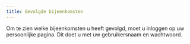 ```yaml
---
title: Gevolgde bijeenkomsten
---
```

Om te zien welke bijeenkomsten u heeft gevolgd, moet u inloggen op uw persoonlijke pagina. Dit doet u met uw gebruikersnaam en wachtwoord.

<link-container>
<link-button link='{"name": "Inloggegevens kwijt","url": "/licenties/licentie-tool"}'></link-button>
<link-button link='{"name": "Inloggegevens kwijt","url": "/mijn-bureau-erkenningen/inloggegevens-kwijt"}'></link-button>
</link-container>
